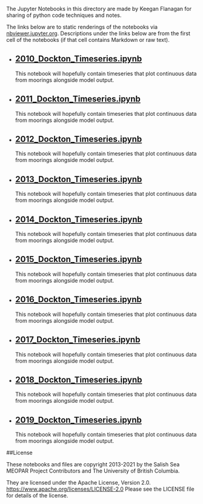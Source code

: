 The Jupyter Notebooks in this directory are made by Keegan Flanagan
for sharing of python code techniques and notes.

The links below are to static renderings of the notebooks via
[nbviewer.jupyter.org](https://nbviewer.jupyter.org/).
Descriptions under the links below are from the first cell of the notebooks
(if that cell contains Markdown or raw text).

* ## [2010_Dockton_Timeseries.ipynb](https://nbviewer.jupyter.org/github/SalishSeaCast/analysis-keegan/blob/master/notebooks/Evaluations/Continuous_Timeseries/King_County/Daily_Timeseries/Dockton/2010_Dockton_Timeseries.ipynb)  
    
    This notebook will hopefully contain timeseries that plot continuous data from moorings alongside model output. 

* ## [2011_Dockton_Timeseries.ipynb](https://nbviewer.jupyter.org/github/SalishSeaCast/analysis-keegan/blob/master/notebooks/Evaluations/Continuous_Timeseries/King_County/Daily_Timeseries/Dockton/2011_Dockton_Timeseries.ipynb)  
    
    This notebook will hopefully contain timeseries that plot continuous data from moorings alongside model output. 

* ## [2012_Dockton_Timeseries.ipynb](https://nbviewer.jupyter.org/github/SalishSeaCast/analysis-keegan/blob/master/notebooks/Evaluations/Continuous_Timeseries/King_County/Daily_Timeseries/Dockton/2012_Dockton_Timeseries.ipynb)  
    
    This notebook will hopefully contain timeseries that plot continuous data from moorings alongside model output. 

* ## [2013_Dockton_Timeseries.ipynb](https://nbviewer.jupyter.org/github/SalishSeaCast/analysis-keegan/blob/master/notebooks/Evaluations/Continuous_Timeseries/King_County/Daily_Timeseries/Dockton/2013_Dockton_Timeseries.ipynb)  
    
    This notebook will hopefully contain timeseries that plot continuous data from moorings alongside model output. 

* ## [2014_Dockton_Timeseries.ipynb](https://nbviewer.jupyter.org/github/SalishSeaCast/analysis-keegan/blob/master/notebooks/Evaluations/Continuous_Timeseries/King_County/Daily_Timeseries/Dockton/2014_Dockton_Timeseries.ipynb)  
    
    This notebook will hopefully contain timeseries that plot continuous data from moorings alongside model output. 

* ## [2015_Dockton_Timeseries.ipynb](https://nbviewer.jupyter.org/github/SalishSeaCast/analysis-keegan/blob/master/notebooks/Evaluations/Continuous_Timeseries/King_County/Daily_Timeseries/Dockton/2015_Dockton_Timeseries.ipynb)  
    
    This notebook will hopefully contain timeseries that plot continuous data from moorings alongside model output. 

* ## [2016_Dockton_Timeseries.ipynb](https://nbviewer.jupyter.org/github/SalishSeaCast/analysis-keegan/blob/master/notebooks/Evaluations/Continuous_Timeseries/King_County/Daily_Timeseries/Dockton/2016_Dockton_Timeseries.ipynb)  
    
    This notebook will hopefully contain timeseries that plot continuous data from moorings alongside model output. 

* ## [2017_Dockton_Timeseries.ipynb](https://nbviewer.jupyter.org/github/SalishSeaCast/analysis-keegan/blob/master/notebooks/Evaluations/Continuous_Timeseries/King_County/Daily_Timeseries/Dockton/2017_Dockton_Timeseries.ipynb)  
    
    This notebook will hopefully contain timeseries that plot continuous data from moorings alongside model output. 

* ## [2018_Dockton_Timeseries.ipynb](https://nbviewer.jupyter.org/github/SalishSeaCast/analysis-keegan/blob/master/notebooks/Evaluations/Continuous_Timeseries/King_County/Daily_Timeseries/Dockton/2018_Dockton_Timeseries.ipynb)  
    
    This notebook will hopefully contain timeseries that plot continuous data from moorings alongside model output. 

* ## [2019_Dockton_Timeseries.ipynb](https://nbviewer.jupyter.org/github/SalishSeaCast/analysis-keegan/blob/master/notebooks/Evaluations/Continuous_Timeseries/King_County/Daily_Timeseries/Dockton/2019_Dockton_Timeseries.ipynb)  
    
    This notebook will hopefully contain timeseries that plot continuous data from moorings alongside model output. 


##License

These notebooks and files are copyright 2013-2021
by the Salish Sea MEOPAR Project Contributors
and The University of British Columbia.

They are licensed under the Apache License, Version 2.0.
https://www.apache.org/licenses/LICENSE-2.0
Please see the LICENSE file for details of the license.
